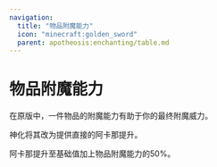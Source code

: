 ```yaml
---
navigation:
  title: "物品附魔能力"
  icon: "minecraft:golden_sword"
  parent: apotheosis:enchanting/table.md
---
```


# 物品附魔能力

在原版中，一件物品的附魔能力有助于你的<Color hex="#CC00CC">最终附魔威力</Color>。

神化将其改为提供直接的<Color hex="#A800A8">阿卡那</Color>提升。

<Color hex="#A800A8">阿卡那</Color>提升至基础值加上物品附魔能力的50%。

